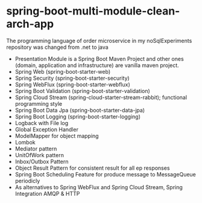 # spring-boot-multi-module-clean-arch-app
The programming language of order microservice in my noSqlExperiments repository was changed from .net to java

- Presentation Module is a Spring Boot Maven Project and other ones (domain, application and infrastructure) are vanilla maven project.
- Spring Web (spring-boot-starter-web)
- Spring Security (spring-boot-starter-security)
- Spring WebFlux (spring-boot-starter-webflux)
- Spring Boot Validation (spring-boot-starter-validation)
- Spring Cloud Stream (spring-cloud-starter-stream-rabbit); functional programming style
- Spring Boot Data Jpa (spring-boot-starter-data-jpa)
- Spring Boot Logging (spring-boot-starter-logging) 
 - Logback with File log 
- Global Exception Handler
- ModelMapper for object mapping
- Lombok
- Mediator pattern 
- UnitOfWork pattern
- Inbox/Outbox Pattern
- Object Result Pattern for consistent result for all ep responses
- Spring Boot Scheduling Feature for produce message to MessageQueue periodicly
- As alternatives to Spring WebFlux and Spring Cloud Stream, Spring Integration AMQP & HTTP
